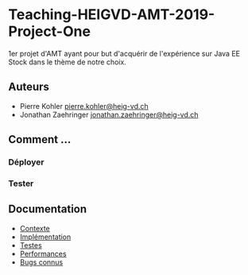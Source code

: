 # Teaching-HEIGVD-AMT-2019-Project-One

1er projet d'AMT ayant pour but d'acquérir de l'expérience sur Java EE Stock dans le thème de notre choix.

## Auteurs

- Pierre Kohler <pierre.kohler@heig-vd.ch>
- Jonathan Zaehringer <jonathan.zaehringer@heig-vd.ch>

## Comment ...

### Déployer

### Tester

## Documentation

- [Contexte](docs/context.md)
- [Implémentation](docs/implement.md)
- [Testes](docs/testes.md)
- [Performances](docs/performance.md)
- [Bugs connus](docs/bugs.md)

